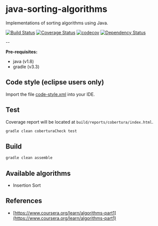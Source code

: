 # java-sorting-algorithms
Implementations of sorting algorithms using Java.

[![Build Status](https://travis-ci.org/marioluan/java-sorting-algorithms.svg?branch=master)](https://travis-ci.org/marioluan/java-sorting-algorithms)
[![Coverage Status](https://coveralls.io/repos/github/marioluan/java-sorting-algorithms/badge.svg?branch=master)](https://coveralls.io/github/marioluan/java-sorting-algorithms?branch=master)
[![codecov](https://codecov.io/gh/marioluan/java-sorting-algorithms/branch/master/graph/badge.svg)](https://codecov.io/gh/marioluan/java-sorting-algorithms)
[![Dependency Status](https://www.versioneye.com/user/projects/58858fedb194d4003d528a95/badge.svg?style=flat-square)](https://www.versioneye.com/user/projects/58858fedb194d4003d528a95)

--

**Pre-requisites:**
- java (v1.8)
- gradle (v3.3)

## Code style (eclipse users only)
Import the file [code-style.xml](code-style.xml) into your IDE.

## Test
Coverage report will be located at `build/reports/cobertura/index.html`.
```bash
gradle clean coberturaCheck test
```

## Build
```bash
gradle clean assemble
```

## Available algorithms
- Insertion Sort

## References
- [https://www.coursera.org/learn/algorithms-part1](https://www.coursera.org/learn/algorithms-part1)